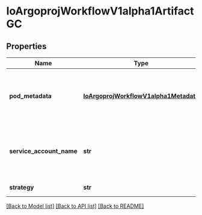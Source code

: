 # IoArgoprojWorkflowV1alpha1ArtifactGC

## Properties
Name | Type | Description | Notes
------------ | ------------- | ------------- | -------------
**pod_metadata** | [**IoArgoprojWorkflowV1alpha1Metadata**](IoArgoprojWorkflowV1alpha1Metadata.md) | PodMetadata is an optional field for specifying the Labels and Annotations that should be assigned to the Pod doing the deletion | [optional] 
**service_account_name** | **str** | ServiceAccountName is an optional field for specifying the Service Account that should be assigned to the Pod doing the deletion | [optional] 
**strategy** | **str** | Strategy is the strategy to use. | [optional] 

[[Back to Model list]](../README.md#documentation-for-models) [[Back to API list]](../README.md#documentation-for-api-endpoints) [[Back to README]](../README.md)


